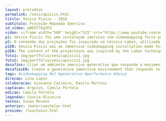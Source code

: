 ```yaml
---
layout: preludios
permalink: /vesicapiscis.html
titulo: Vesica Piscis - 2016
subtitulo: Projeção Mapeada Imersiva
id_video: pWEXY7dq3FU
video: <iframe width="560" height="315" src="https://www.youtube.com/embed/pWEXY7dq3FU" frameborder="0" allow="accelerometer; autoplay; encrypted-media; gyroscope; picture-in-picture" allowfullscreen></iframe>
p1: Vesica Piscis foi uma instalação imersiva com videomapping feita para uma performance dos bailarinos Maria Mommensohn e Henrique Schuller apresentada no Museu de Arte Contemporânea em 2016. O projeto demonstra a introdução da tecnologia no campo da arte performática e teatral, não apenas como plano de fundo mas de forma integrativa e generativa, atuando em diálogo com o corpo e com a música.
p2: O conteúdo das projeções foi inspirado na técnica Laban, utilizada pelos bailarinos. A proposta é criar uma espécie de “partitura para a dança” em que o dançarino imagina que está dentro de um sólido geométrico. Lina Lopes desenvolveu gráficos generativos que dançavam no espaço junto com os artistas e que respondiam tanto ao movimento quanto aos sons tocados pelos músicos ao vivo. O sistema foi construído com 5 projetores e mini-computadores Raspberry Pi. Um dos projetores foi instalado dentro de um sistema Moving head conectado a uma mesa DMX, que originalmente movimenta uma lâmpada, mas foi hackeado para movimentar o projetor e permitir efeitos especiais.
p1EN: Vesica Piscis was an immersive videomapping installation made for a performance by dancers Maria Mommensohn and Henrique Schuller presented at the Museum of Contemporary Art in 2016. The project demonstrates the introduction of technology in the field of performance and theatrical art, not just as a background but integratively and generatively, working in dialogue with the body and the music.
p2EN: The content of the projections was inspired by the Laban technique used by the dancers. The proposal is to create a kind of "dance score" in which the dancer imagines that it is within a geometric solid. Lina Lopes developed generative graphics that danced in space with the artists and responded to both the movement and the sounds played by live musicians. The system was built with 5 projectors and Raspberry Pi mini computers. One of the projectors was installed inside a Moving head system connected to a DMX table, which originally moved a lamp, but was hacked to move the projector for special effects.
foto1: img/portfolio/vesicapiscis1.jpg
foto2: img/portfolio/vesicapiscis2.jpg
desafios: Criar um ambiente imersivo generativo que responde a movimentos performáticos e sons; colaborar com profissionais sem familiaridade com as tecnologias utilizadas, desenvolvendo parcerias multidisciplinares; integrar diversos softwares e programação para criar os efeitos desejados. 
desafiosEN: Create a generative immersive environment that responds to performance movements and sounds; collaborate with professionals unfamiliar with the technologies used, developing multidisciplinary partnerships; integrate various software and programming to create the desired effects.
tags: #videomapping #VJ #generativo #performance #dança
direcao: Lina Lopes
colaboracao: Giovanna Casimiro, Danilo Martins
captacao: Arquivo, Camila Portela
edicao: Camila Portela
legendas: Cassia Oliveira
textos: Susan Moreno
anterior: /materiaestelar.html
proximo: /touchskin.html
---
```

